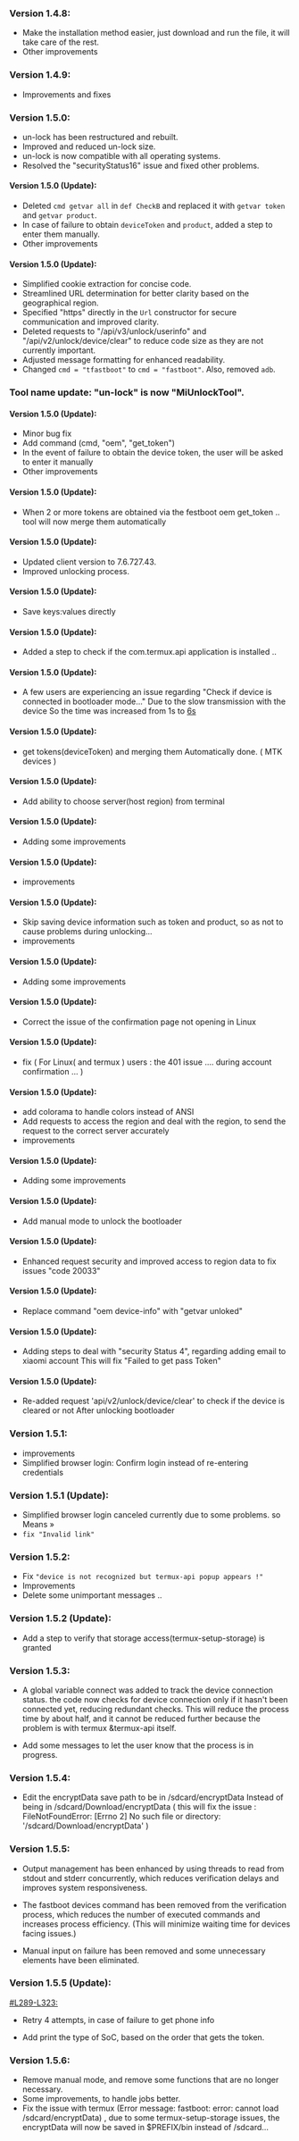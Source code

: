 ### Version 1.4.8:

- Make the installation method easier, just download and run the file, it will take care of the rest.
- Other improvements

### Version 1.4.9:

- Improvements and fixes

### Version 1.5.0:

- un-lock has been restructured and rebuilt.
- Improved and reduced un-lock size.
- un-lock is now compatible with all operating systems.
- Resolved the "securityStatus16" issue and fixed other problems.

#### Version 1.5.0 (Update):
- Deleted `cmd getvar all` in `def CheckB` and replaced it with `getvar token` and `getvar product`.
- In case of failure to obtain `deviceToken` and `product`, added a step to enter them manually.
- Other improvements

#### Version 1.5.0 (Update):
- Simplified cookie extraction for concise code.
- Streamlined URL determination for better clarity based on the geographical region.
- Specified "https" directly in the `Url` constructor for secure communication and improved clarity.
- Deleted requests to "/api/v3/unlock/userinfo" and "/api/v2/unlock/device/clear" to reduce code size as they are not currently important.
- Adjusted message formatting for enhanced readability.
- Changed `cmd = "tfastboot"` to `cmd = "fastboot"`. Also, removed `adb`.

### Tool name update: "un-lock" is now "MiUnlockTool".

#### Version 1.5.0 (Update):
- Minor bug fix
- Add command (cmd, "oem", "get_token")
- In the event of failure to obtain the device token, the user will be asked to enter it manually
- Other improvements

#### Version 1.5.0 (Update):
- When 2 or more tokens are obtained via the festboot oem get_token ..
tool will now merge them automatically

#### Version 1.5.0 (Update):
- Updated client version to 7.6.727.43.
- Improved unlocking process.

#### Version 1.5.0 (Update):
- Save keys:values ​​directly

#### Version 1.5.0 (Update):
- Added a step to check if the com.termux.api application is installed ..

#### Version 1.5.0 (Update):
- A few users are experiencing an issue regarding "Check if device is connected in bootloader mode..."
Due to the slow transmission with the device
So the time was increased from 1s to [6s](https://github.com/offici5l/MiUnlockTool/blob/main/MiUnlockTool.py#L112)

#### Version 1.5.0 (Update):
- get tokens(deviceToken) and merging them Automatically done. ( MTK devices )

#### Version 1.5.0 (Update):
- Add ability to choose server(host region) from terminal

#### Version 1.5.0 (Update):
- Adding some improvements

#### Version 1.5.0 (Update):
- improvements

#### Version 1.5.0 (Update):
- Skip saving device information such as token and product, so as not to cause problems during unlocking...
- improvements

#### Version 1.5.0 (Update):
- Adding some improvements

#### Version 1.5.0 (Update):
- Correct the issue of the confirmation page not opening in Linux

#### Version 1.5.0 (Update):
- fix ( For Linux( and termux ) users : the 401 issue .... during account confirmation ... )

#### Version 1.5.0 (Update):
- add colorama to handle colors instead of ANSI
- Add requests to access the region and deal with the region, to send the request to the correct server accurately
- improvements

#### Version 1.5.0 (Update):
- Adding some improvements

#### Version 1.5.0 (Update):
- Add manual mode to unlock the bootloader

#### Version 1.5.0 (Update):
- Enhanced request security and improved access to region data to fix issues "code 20033"

#### Version 1.5.0 (Update):
- Replace command "oem device-info" with "getvar unloked"

#### Version 1.5.0 (Update):
- Adding steps to deal with "security Status 4", regarding adding email to xiaomi account This will fix "Failed to get pass Token"

#### Version 1.5.0 (Update):
- Re-added request 'api/v2/unlock/device/clear' to check if the device is cleared or not After unlocking bootloader

### Version 1.5.1:
- improvements
- Simplified browser login: Confirm login instead of re-entering credentials

### Version 1.5.1 (Update):
- Simplified browser login canceled currently due to some problems. so Means »
- `fix "Invalid link"`

### Version 1.5.2:
- Fix `"device is not recognized but termux-api popup appears !"`
- Improvements
- Delete some unimportant messages ..

### Version 1.5.2 (Update):
- Add a step to verify that storage access(termux-setup-storage) is granted


### Version 1.5.3:
- A global variable connect was added to track the device connection status. the code now checks for device connection only if it hasn't been connected yet, reducing redundant checks.
This will reduce the process time by about half, and it cannot be reduced further because the problem is with termux &termux-api itself.

- Add some messages to let the user know that the process is in progress.


### Version 1.5.4:
- Edit the encryptData save path to be in /sdcard/encryptData Instead of being in /sdcard/Download/encryptData ( this will fix the issue :
FileNotFoundError: [Errno 2] No such file or directory: '/sdcard/Download/encryptData' )


### Version 1.5.5:
- Output management has been enhanced by using threads to read from stdout and stderr concurrently, which reduces verification delays and improves system responsiveness.

- The fastboot devices command has been removed from the verification process, which reduces the number of executed commands and increases process efficiency. (This will minimize waiting time for devices facing issues.)

- Manual input on failure has been removed and some unnecessary elements have been eliminated.


### Version 1.5.5 (Update):

[#L289-L323:](https://github.com/offici5l/MiUnlockTool/blob/main/MiUnlockTool.py#L289-L323)

- Retry 4 attempts, in case of failure to get phone info

- Add print the type of SoC, based on the order that gets the token.

### Version 1.5.6:

- Remove manual mode, and remove some functions that are no longer necessary. 
- Some improvements, to handle jobs better.
- Fix the issue with termux (Error message: fastboot: error: cannot load /sdcard/encryptData) , due to some termux-setup-storage issues, the encryptData will now be saved in $PREFIX/bin instead of /sdcard...